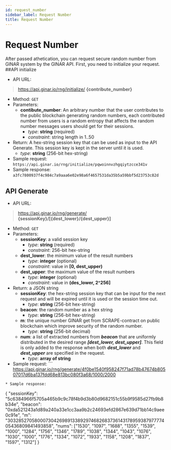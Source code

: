 ```yaml
---
id: request_number
sidebar_label: Request Number
title: Request Number
---
```

# Request Number
After passed athetication, you can request secure random number from GINAR system by the GINAR API. First, you need to initialize your request.
##API initialize
* API URL: 
> https://api.ginar.io/rng/initialize/ **{contribute_number}**
* Method: ``GET``
* Parameters:
	* **contibute_number**:  An arbitrary number that the user contributes to the public blockchain generating random numbers, each contributed number from users is a random entropy that affects the random number messages users should get for their sessions.
		* _type_: **string** (required)
		* _constraint_: string length in 1..50
* Return: A hex-string session key that can be used as input to the API Generate. This session key is kept in the server until it is used.
	* _type_: **string** (256-bit hex-string)
* Sample request: ```https://api.ginar.io/rng/initialize/pqwoinnvzhgqiytzcce341v```
* Sample response:
```a3fc7800937f4c984c7a9aaa6e02e98a6f4657531da35b5a59bbf5d23753c82d```
## API Generate
* API URL:
> https://api.ginar.io/rng/generate/ **{sessionKey}/[{dest_lower}/{dest_upper}]**
* Method: ``GET``
* Parameters:
	* **sessionKey**: a valid session key
		* _type_: **string** (required)
		* _constraint_: 256-bit hex-string
	* **dest_lower**:  the minimum value of the result numbers
		* _type_: **integer** (optional)
		* _constraint_: value in **[0, dest_upper)**
	* **dest_upper**: the maximum value of the result numbers
		* _type_: **integer** (optional)
		* _constraint_: value in **(des_lower, 2^256]**
* Return:  a JSON string
	* **sessionKey**: the hex-string session key that can be input for the next request and will be expired until it is used or the session time out.
		* _type_: **string** (256-bit hex-string)
	* **beacon**: the random number as a hex string
		* _type_: **string** (256-bit hex-string)
	* **m**: the unique number GINAR get from SCRAPE-contract on public blockchain which improve security of the random number.
		* _type_: **string** (256-bit decimal)
	* **num**: a list of extracted numbers from **_beacon_** that are uniformly distributed in the desired range **_[dest_lower, dest_upper]_**. This field is only added to the response when both **_dest_lower_** and **_dest_upper_** are specified in the request.
		* _type_: **array of string**
* Sample request: ``` https://api.ginar.io/rng/generate/4f0be1540f958247f71ad78b47674b80507017d6ba137fdd68e813bc080f3a68/1000/2000
```
* Sample response:
```
{
 	"sessionKey": "5c6384966f5705a465b9c9c78f4b9d3b80d9682151c55b9f9585d27fb9b8b34e",
 	"beacon": "0xda521243a1d89a240a33e1cc3aa9b2c24693efd2867e639d71bb14c9aee0c91e",
 	"m": "3032852705800073042698913389297468268373614317895938797777405436809841493858",
 	"nums": ["1530", "1097", "1688", "1355", "1539", "1000", "1284", "1756", "1346", "1789", "1038", "1344", "1043", "1076", "1030", "1000", "1776", "1334", "1072", "1933", "1158", "1208", "1837", "1597", "1312"]
 }
 ```
